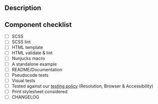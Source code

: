 ## Description

## Component checklist

- [ ] SCSS
- [ ] SCSS lint
- [ ] HTML template
- [ ] HTML validate & lint
- [ ] Nunjucks macro
- [ ] A standalone example
- [ ] README/Documentation
- [ ] Pseudocode tests
- [ ] Visual tests 
- [ ] Tested against our [testing policy](https://github.com/nhsuk/nhsuk-frontend/blob/master/docs/contributing/testing.md) (Resolution, Browser & Accessibility)
- [ ] Print stylesheet considered
- [ ] CHANGELOG
